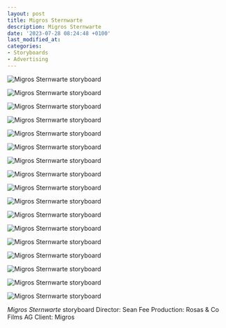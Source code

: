 ```yaml
---
layout: post
title: Migros Sternwarte
description: Migros Sternwarte
date: '2023-07-28 08:24:48 +0100'
last_modified_at:
categories:
- Storyboards
- Advertising
---
```


![Migros Sternwarte storyboard](/images/Migros_Sternwarte_1.png)

![Migros Sternwarte storyboard](/images/Migros_Sternwarte_2.png)

![Migros Sternwarte storyboard](/images/Migros_Sternwarte_3.png)

![Migros Sternwarte storyboard](/images/Migros_Sternwarte_4A.png)

![Migros Sternwarte storyboard](/images/Migros_Sternwarte_4B.png)

![Migros Sternwarte storyboard](/images/Migros_Sternwarte_5.png)

![Migros Sternwarte storyboard](/images/Migros_Sternwarte_6.png)

![Migros Sternwarte storyboard](/images/Migros_Sternwarte_7.png)

![Migros Sternwarte storyboard](/images/Migros_Sternwarte_8.png)

![Migros Sternwarte storyboard](/images/Migros_Sternwarte_9.png)

![Migros Sternwarte storyboard](/images/Migros_Sternwarte_10.png)

![Migros Sternwarte storyboard](/images/Migros_Sternwarte_11.png)

![Migros Sternwarte storyboard](/images/Migros_Sternwarte_12.png)

![Migros Sternwarte storyboard](/images/Migros_Sternwarte_13A.png)

![Migros Sternwarte storyboard](/images/Migros_Sternwarte_13B.png)

![Migros Sternwarte storyboard](/images/Migros_Sternwarte_14.png)

![Migros Sternwarte storyboard](/images/Migros_Sternwarte_15.png)


*Migros Sternwarte* storyboard 
Director: Sean Fee
Production: Rosas & Co Films AG
Client: Migros